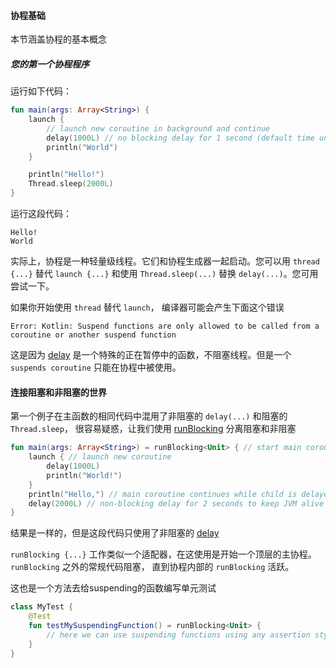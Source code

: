 #### 协程基础

本节涵盖协程的基本概念

##### 您的第一个协程程序

运行如下代码：

```kotlin
fun main(args: Array<String>) {
    launch {
        // launch new coroutine in background and continue
        delay(1000L) // no blocking delay for 1 second (default time unit is ms)
        println("World")
    }

    println("Hello!")
    Thread.sleep(2000L)
}
```

运行这段代码：
```
Hello!
World
```

实际上，协程是一种轻量级线程。它们和协程生成器一起启动。您可以用 `thread {...}` 替代 `launch {...}` 和使用 `Thread.sleep(...)` 替换 `delay(...)`。您可用尝试一下。

如果你开始使用 `thread` 替代 `launch`， 编译器可能会产生下面这个错误

`Error: Kotlin: Suspend functions are only allowed to be called from a coroutine or another suspend function`

这是因为 [delay](https://kotlin.github.io/kotlinx.coroutines/kotlinx-coroutines-core/kotlinx.coroutines.experimental/delay.html) 是一个特殊的正在暂停中的函数，不阻塞线程。但是一个 `suspends coroutine` 只能在协程中被使用。


#### 连接阻塞和非阻塞的世界
第一个例子在主函数的相同代码中混用了非阻塞的 `delay(...)` 和阻塞的 `Thread.sleep`， 很容易疑惑，让我们使用 [runBlocking](https://kotlin.github.io/kotlinx.coroutines/kotlinx-coroutines-core/kotlinx.coroutines.experimental/run-blocking.html) 分离阻塞和非阻塞
```kotlin
fun main(args: Array<String>) = runBlocking<Unit> { // start main coroutine
    launch { // launch new coroutine
        delay(1000L)
        println("World!")
    }
    println("Hello,") // main coroutine continues while child is delayed
    delay(2000L) // non-blocking delay for 2 seconds to keep JVM alive
}
```
结果是一样的，但是这段代码只使用了非阻塞的 [delay](https://kotlin.github.io/kotlinx.coroutines/kotlinx-coroutines-core/kotlinx.coroutines.experimental/delay.html)

`runBlocking {...}` 工作类似一个适配器，在这使用是开始一个顶层的主协程。 `runBlocking` 之外的常规代码阻塞， 直到协程内部的 `runBlocking` 活跃。

这也是一个方法去给suspending的函数编写单元测试
```kotlin
class MyTest {
    @Test
    fun testMySuspendingFunction() = runBlocking<Unit> {
        // here we can use suspending functions using any assertion style that we like
    }
}
```